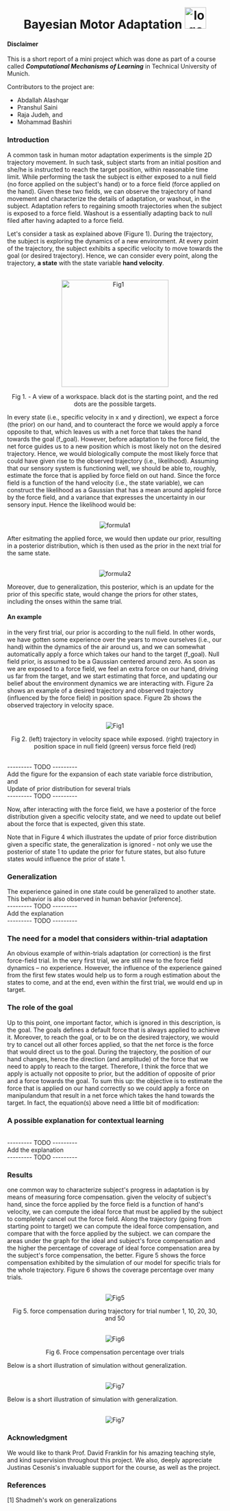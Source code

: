 <h1 align="center"> 
    <dev> 
    Bayesian Motor Adaptation
    </dev>
    <img src="https://github.com/mohammadbashiri93/BayesianMotorAdaptation/blob/master/Figures/logo.png" alt="logo" heigt="50" width="50">   
</h1>


#### Disclaimer
This is a short report of a mini project which was done as part of a course
called ***Computational Mechanisms of Learning*** in Technical University of Munich.

Contributors to the project are:
- Abdallah Alashqar
- Pranshul Saini
- Raja Judeh, and
- Mohammad Bashiri

### Introduction

A common task in human motor adaptation experiments is the simple 2D trajectory movement. 
In such task, subject starts from an initial position and she/he is instructed to reach the 
target position, within reasonable time limit.
While performing the task the subject is either exposed to a null field (no force applied 
on the subject's hand) or to a force field (force applied on the hand). Given these two
fields, we can observe the trajectory of hand movement and characterize the details of 
adaptation, or washout, in the subject. Adaptation refers to regaining smooth trajectories
when the subject is exposed to a force field. Washout is a essentially adapting back to
null filed after having adapted to a force field.

Let's consider a task as explained above (Figure 1). During the trajectory, the subject 
is exploring the dynamics of a new environment. At every point of the trajectory, the 
subject exhibits a specific velocity to move towards the goal (or desired trajectory).
Hence, we can consider every point, along the trajectory, **a state** with the state 
variable **hand velocity**.

<p align="center">
	<br>
	<img src="https://github.com/mohammadbashiri93/BayesianMotorAdaptation/blob/master/Figures/workspace.jpg" alt="Fig1" height="250" width="250">
    <figcaption align="center"> Fig 1. - A view of a workspace. black dot is the starting point, and the red dots are the possible targets.</figcaption>
</p>

In every state (i.e., specific velocity in x and y direction), we expect a force (the prior) 
on our hand, and to counteract the force we would apply a force opposite to that, which 
leaves us with a net force that takes the hand towards the goal (f_goal). However, before adaptation
to the force field, the net force guides us to a new position which is most likely not on the
desired trajectory. Hence, we would biologically compute the most likely force that could have given 
rise to the observed trajectory (i.e., likelihood). Assuming that our sensory system is functioning
well, we should be able to, roughly, estimate the force that is applied by force field on out hand.
Since the force field is a function of the hand velocity (i.e., the state variable), we can construct
the likelihood as a Gaussian that has a mean around appleid force by the force field, and a variance 
that expresses the uncertainty in our sensory input. Hence the likelihood would be:

<p align="center">
	<br>
	<img src="https://github.com/mohammadbashiri93/BayesianMotorAdaptation/blob/master/Figures/likelihood.JPG" alt="formula1">
</p>

After esitmating the applied force, we would then update our prior, resulting in a posterior distribution,
which is then used as the prior in the next trial for the same state.

<p align="center">
	<br>
	<img src="https://github.com/mohammadbashiri93/BayesianMotorAdaptation/blob/master/Figures/bayes.JPG" alt="formula2">
</p>

Moreover, due to generalization, this posterior, which is an update for the prior of this specific state,
would change the priors for other states, including the onses within the same trial.

#### An example

in the very first trial, our prior is according to the null field. In other words, we have gotten some
experience over the years to move ourselves (i.e., our hand) within the dynamics of the air around us,
and we can somewhat automatically apply a force which takes our hand to the target (f_goal). Null field 
prior, is assumed to be a Gaussian centered around zero. As soon as we are exposed to a force field, we 
feel an extra force on our hand, driving us far from the target, and we start estimating that force, and
updating our belief about the environment dynamics we are interacting with. Figure 2a shows an example of
a desired trajectory and observed trajectory (influenced by the force field) in position space. Figure 2b
shows the observed trajectory in velocity space.


<p align="center">
	<br>
	<img src="https://github.com/mohammadbashiri93/BayesianMotorAdaptation/blob/master/Figures/state_variable_trajectory.png" alt="Fig1">
    <figcaption align="center"> 
        Fig 2. (left) trajectory in velocity space while exposed. (right) trajectory in position space in null field (green)
        versus force field (red)
    </figcaption>
</p>

<br>
--------- TODO ---------<br>
Add the figure for the expansion of each state variable force distribution, and <br>
Update of prior distribution for several trials <br>
--------- TODO ---------<br>

Now, after interacting with the force field, we have a posterior of the force distribution given a specific velocity 
state, and we need to update out belief about the force that is expected, given this state.

Note that in Figure 4 which illustrates the update of prior force distribution given a specific state, the generalization
is ignored - not only we use the posterior of state 1 to update the prior for future states, but also future states would 
influence the prior of state 1.

### Generalization

The experience gained in one state could be generalized to another state. This behavior is also observed in human
behavior [reference]. <br>
--------- TODO ---------<br>
Add the explanation <br>
--------- TODO ---------<br>

### The need for a model that considers within-trial adaptation
An obvious example of within-trials adaptation (or correction) is the first force-field trial. In the very first trial, we
are still new to the force field dynamics – no experience. However, the influence of the experience gained from the
first few states would help us to form a rough estimation about the states to come, and at the end, even within the
first trial, we would end up in target.

### The role of the goal
Up to this point, one important factor, which is ignored in this description, is the goal. The goals defines a
default force that is always applied to achieve it. Moreover, to reach the goal, or to be on the desired
trajectory, we would try to cancel out all other forces applied, so that the net force is the force that would
direct us to the goal. During the trajectory, the position of our hand changes, hence the direction (and
amplitude) of the force that we need to apply to reach to the target. Therefore, I think the force that we
apply is actually not opposite to prior, but the addition of opposite of prior and a force towards the goal.
To sum this up: the objective is to estimate the force that is applied on our hand correctly so we could
apply a force on manipulandum that result in a net force which takes the hand towards the target. In fact,
the equation(s) above need a little bit of modification:

### A possible explanation for contextual learning
<br>
--------- TODO ---------<br>
Add the explanation <br>
--------- TODO ---------<br>

### Results
one common way to characterize subject's progress in adaptation is by means of measuring force compensation.
given the velocity of subject's hand, since the force applied by the force field is a function of hand's velocity,
we can compute the ideal force that must be applied by the subject to completely cancel out the force field.
Along the trajectory (going from starting point to target) we can compute the ideal force compensation, and compare
that with the force applied by the subject. we can compare the areas under the graph for the ideal and subject's
force compensation and the higher the percentage of coverage of ideal force compensation area by the subject's 
force compensation, the better. Figure 5 shows the force compensation exhibited by the simulation of our model for 
specific trials for the whole trajectory. Figure 6 shows the coverage percentage over many trials.

<p align="center">
	<br>
	<img src="https://github.com/mohammadbashiri93/BayesianMotorAdaptation/blob/master/Figures/ForceTrials.png" alt="Fig5">
    <figcaption align="center"> 
        Fig 5. force compensation during trajectory for trial number 1, 10, 20, 30, and 50
    </figcaption>
</p>

<p align="center">
	<br>
	<img src="https://github.com/mohammadbashiri93/BayesianMotorAdaptation/blob/master/Figures/ForceCompensation.jpg" alt="Fig6">
    <figcaption align="center"> 
        Fig 6. Froce compensation percentage over trials
    </figcaption>
</p>


Below is a short illustration of simulation without generalization.

<p align="center">
	<br>
	<img src="https://github.com/mohammadbashiri93/BayesianMotorAdaptation/blob/master/Figures/sim_wo_gen.gif" alt="Fig7">
</p>

Below is a short illustration of simulation with generalization.

<p align="center">
	<br>
	<img src="https://github.com/mohammadbashiri93/BayesianMotorAdaptation/blob/master/Figures/sim_w_gen.gif" alt="Fig7">
</p>

### Acknowledgment

We would like to thank Prof. David Franklin for his amazing teaching style, and 
kind supervision throughout this project. We also, deeply appreciate Justinas Cesonis's
invaluable support for the course, as well as the project.

### References
[1] Shadmeh's work on generalizations
